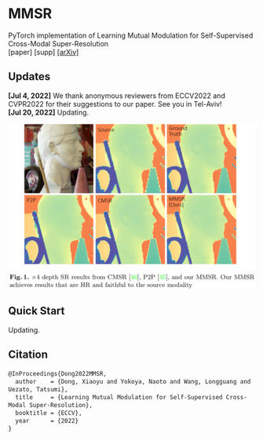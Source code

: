 # MMSR
PyTorch implementation of Learning Mutual Modulation for Self-Supervised Cross-Modal Super-Resolution  
[paper] [supp] [[arXiv]](https://arxiv.org/abs/2207.09156)

## Updates
**[Jul 4, 2022]** We thank anonymous reviewers from ECCV2022 and CVPR2022 for their suggestions to our paper. See you in Tel-Aviv!  
**[Jul 20, 2022]** Updating. 

<div align=center>
<img src="https://github.com/palmdong/MMSR/blob/main/result_example.png" width="688">
</div>

## Quick Start
Updating.

## Citation
```
@InProceedings{Dong2022MMSR,
  author    = {Dong, Xiaoyu and Yokoya, Naoto and Wang, Longguang and Uezato, Tatsumi},
  title     = {Learning Mutual Modulation for Self-Supervised Cross-Modal Super-Resolution},
  booktitle = {ECCV},
  year      = {2022}
}
```
